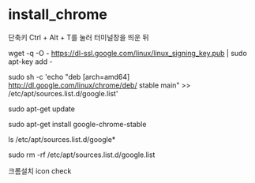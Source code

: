 # install_chrome


단축키 Ctrl + Alt + T를 눌러 터미널창을 띄운 뒤

wget -q -O - https://dl-ssl.google.com/linux/linux_signing_key.pub | sudo apt-key add -

sudo sh -c 'echo "deb [arch=amd64] http://dl.google.com/linux/chrome/deb/ stable main" >> /etc/apt/sources.list.d/google.list'

sudo apt-get update

sudo apt-get install google-chrome-stable

ls /etc/apt/sources.list.d/google*

sudo rm -rf /etc/apt/sources.list.d/google.list

크롬설치 icon check

